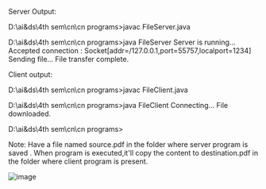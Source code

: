 Server Output:

D:\ai&ds\4th sem\cn\cn programs>javac FileServer.java

D:\ai&ds\4th sem\cn\cn programs>java FileServer
Server is running...
Accepted connection : Socket[addr=/127.0.0.1,port=55757,localport=1234]
Sending file...
File transfer complete.

Client output:

D:\ai&ds\4th sem\cn\cn programs>javac FileClient.java

D:\ai&ds\4th sem\cn\cn programs>java FileClient
Connecting...
File downloaded.

D:\ai&ds\4th sem\cn\cn programs>

Note: Have a file named source.pdf in the folder where server program is saved . When program is executed,it'll copy the content to destination.pdf in the folder where client program is present.

![image](https://github.com/Libin-4821/Computer-Networks/assets/117743766/b9a806cb-5cbe-407a-9e78-2c58058d7694)

